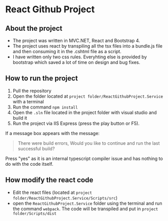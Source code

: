 
# React Github Project
## About the project


 - The project was written in MVC.NET, React and Bootstrap 4.
 - The project uses react by transpiling all the tsx files into a bundle.js file and then consuming it in the .cshtml file as a script.
 - I have written only two css rules. Everyhting else is provided by bootstrap which saved  a lot of time on design and bug fixes.


## How to run the project

 1. Pull the repository
 2. Open the folder located at `project folder/ReactGithubProject.Service` with a terminal
 3. Run the command `npm install`
 4. Open the `.sln` file located in the project folder with visual studio and build it
 5. Run the project via IIS Express (press the play button or F5). 

If a message box appears with the message:

> There were build errors, Would you like to continue and run the last
> successful build?

 Press "yes" as it is an internal typescript compiler issue and has nothing to do with the code itself.
## How modify the react code
 - Edit the react files (located at `project folder/ReactGithubProject.Service/Scripts/src`)
 - open the `ReactGithubProject.Service` folder using the terminal and run the command `webpack`. The code will be transpiled and put in `project folder/Scripts/dist`
